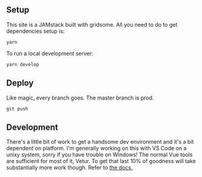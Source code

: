 ## Setup

This site is a JAMstack built with gridsome. All you need to do to get dependencies setup is:

```shell
yarn
```

To run a local development server:

```shell
yarn develop
```

## Deploy

Like magic, every branch goes. The master branch is prod.

```shell
git push
```

## Development

There's a little bit of work to get a handsome dev environment and it's a bit dependent on platform. I'm generally working on this with VS Code on a unixy system, sorry if you have trouble on Windows!
The normal Vue tools are sufficient for most of it, Vetur. To get that last 10% of goodness will take substantially more work though. Refer to [the docs.](https://gridsome.org/docs/dev-tools/)
